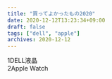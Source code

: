 ```yaml
---
title: "買ってよかったもの2020"
date: 2020-12-12T13:23:34+09:00
draft: false
tags: ["dell", "apple"]
archives: 2020-12-12
---
```


1DELL液晶  
2Apple Watch